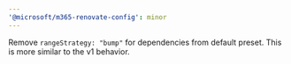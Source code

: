 ```yaml
---
'@microsoft/m365-renovate-config': minor
---
```


Remove `rangeStrategy: "bump"` for dependencies from default preset. This is more similar to the v1 behavior.
